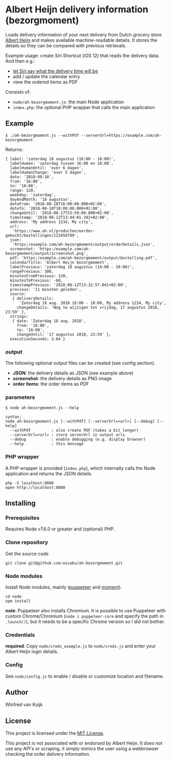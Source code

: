 # Albert Heijn delivery information (bezorgmoment)

Loads delivery information of your next delivery from Dutch grocery store [Albert Heijn](https://www.ah.nl/over-ah/online-bestellen/bezorgservice) and makes available machine-readable details. It stores the details so they can be compared with previous retrievals.

Example usage: create Siri Shortcut (iOS 12) that reads the delivery data.
And then e.g.:
- [let Siri say what the delivery time will be](https://github.com/wivaku/ah-bezorgmoment/issues/1)
- add / update the calendar entry
- view the ordered items as PDF

Consists of:
- `node/ah-bezorgmoment.js`: the main Node application
- `index.php`: the optional PHP wrapper that calls the main application

## Example
```
$ ./ah-bezorgmoment.js --withPdf --serverUrl=https://example.com/ah-bezorgmoment
```
Returns:
```
{ label: 'zaterdag 18 augustus (16:00 - 18:00)',
  labelHuman: 'zaterdag tussen 16:00 en 18:00',
  labelHumanUntil: 'over 6 dagen',
  labelHumanChange: 'over 5 dagen',
  date: '2018-08-18',
  from: '16:00',
  to: '18:00',
  range: 120,
  weekday: 'zaterdag',
  dayAndMonth: '18 augustus',
  dateFrom: '2018-08-18T16:00:00.000+02:00',
  dateTo: '2018-08-18T18:00:00.000+02:00',
  changeUntil: '2018-08-17T23:59:00.000+02:00',
  timestamp: '2018-08-12T13:44:01.342+02:00',
  address: 'My address 1234, My city',
  url:
   'https://www.ah.nl/producten/eerder-gekocht/bestellingen/123456789',
  json:
   'https:/example.com/ah-bezorgmoment/output/orderDetails.json',
  screenshot: 'https:/example.com/ah-bezorgmoment/output/screenshot.png',
  pdf: 'https:/example.com/ah-bezorgmoment/output/bestelling.pdf',
  calendarTitle: 'Albert Heijn bezorgmoment',
  labelPrevious: 'zaterdag 18 augustus (14:00 - 19:00)',
  rangePrevious: 300,
  minutesFromPrevious: 120,
  minutesToPrevious: -60,
  timestampPrevious: '2018-08-12T13:32:57.041+02:00',
  previous: '11 minuten geleden',
  source:
   { deliveryDetails:
      'Zaterdag 18 aug. 2018 16:00 - 18:00, My address 1234, My city',
     changeDetails: 'Nog te wijzigen tot vrijdag, 17 augustus 2018, 23:59' },
  strings:
   { date: 'Zaterdag 18 aug. 2018',
     from: '16:00',
     to: '18:00',
     changeUntil: '17 augustus 2018, 23:59' },
  executionSeconds: 3.84 }
  ```

### output

The following optional output files can be created (see config section).
- **JSON**: the delivery details as JSON (see example above)
- **screenshot**: the delivery details as PNG image
- **order items**: the order items as PDF

### parameters

```
$ node ah-bezorgmoment.js --help

syntax:
node ah-bezorgmoment.js [--withPdf] [--serverUrl=<url>] [--debug] [--help]
  --withPdf         : also create PDF (takes a bit longer)
  --serverUrl=<url> : store serverUrl in output urls
  --debug           : enable debugging (e.g. display browser)
  --help            : this message
```

### PHP wrapper

A PHP wrapper is provided (`index.php`), which internally calls the Node application and returns the JSON details.

```
php -S localhost:8000
open http://localhost:8000
```


## Installing

### Prerequisites

Requires Node v7.6.0 or greater and (optional) PHP.

### Clone repository

Get the source code
```
git clone git@github.com:wivaku/ah-bezorgmoment.git
```

### Node modules

Install Node modules, mainly ([puppeteer](https://github.com/GoogleChrome/puppeteer) and [moment](https://momentjs.com/)). 

```
cd node
npm install
```

**note**: Puppeteer also installs Chromium. It is possible to use Puppeteer with custom Chrome/Chromium (`node i puppeteer-core` and specify the path in `.launch()`), but it needs to be a specific Chrome version so I did not bother.

### Credentials

**required**: Copy `node/creds_example.js` to `node/creds.js` and enter your Albert Heijn login details.

### Config

See `node/config.js` to enable / disable or customize location and filename. 

## Author

Winfred van Kuijk

## License

This project is licensed under the [MIT License](LICENSE).

This project is not associated with or endorsed by Albert Heijn. 
It does not use any API's or scraping, it simply mimics the user using a webbrowser checking the order delivery information.